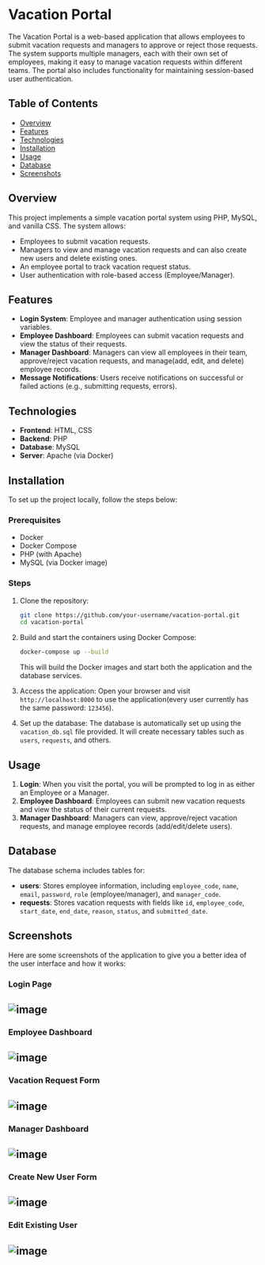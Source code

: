 # Vacation Portal

The Vacation Portal is a web-based application that allows employees to submit vacation requests and managers to approve or reject those requests. The system supports multiple managers, each with their own set of employees, making it easy to manage vacation requests within different teams. The portal also includes functionality for maintaining session-based user authentication.

## Table of Contents
- [Overview](#overview)
- [Features](#features)
- [Technologies](#technologies)
- [Installation](#installation)
- [Usage](#usage)
- [Database](#database)
- [Screenshots](#screenshots)

## Overview
This project implements a simple vacation portal system using PHP, MySQL, and vanilla CSS. The system allows:
- Employees to submit vacation requests.
- Managers to view and manage vacation requests and can also create new users and delete existing ones.
- An employee portal to track vacation request status.
- User authentication with role-based access (Employee/Manager).

## Features
- **Login System**: Employee and manager authentication using session variables.
- **Employee Dashboard**: Employees can submit vacation requests and view the status of their requests.
- **Manager Dashboard**: Managers can view all employees in their team, approve/reject vacation requests, and manage(add, edit, and delete) employee records.
- **Message Notifications**: Users receive notifications on successful or failed actions (e.g., submitting requests, errors).


## Technologies
- **Frontend**: HTML, CSS
- **Backend**: PHP
- **Database**: MySQL
- **Server**: Apache (via Docker)

## Installation

To set up the project locally, follow the steps below:

### Prerequisites
- Docker
- Docker Compose
- PHP (with Apache)
- MySQL (via Docker image)

### Steps

1. Clone the repository:
    ```bash
    git clone https://github.com/your-username/vacation-portal.git
    cd vacation-portal
    ```

2. Build and start the containers using Docker Compose:
    ```bash
    docker-compose up --build
    ```

    This will build the Docker images and start both the application and the database services.

3. Access the application:
    Open your browser and visit `http://localhost:8000` to use the application(every user currently has the same password: `123456`).

4. Set up the database:
    The database is automatically set up using the `vacation_db.sql` file provided. It will create necessary tables such as `users`, `requests`, and others.

## Usage

1. **Login**: When you visit the portal, you will be prompted to log in as either an Employee or a Manager.
2. **Employee Dashboard**: Employees can submit new vacation requests and view the status of their current requests.
3. **Manager Dashboard**: Managers can view, approve/reject vacation requests, and manage employee records (add/edit/delete users).

## Database

The database schema includes tables for:
- **users**: Stores employee information, including `employee_code`, `name`, `email`, `password`, `role` (employee/manager), and `manager_code`.
- **requests**: Stores vacation requests with fields like `id`, `employee_code`, `start_date`, `end_date`, `reason`, `status`, and `submitted_date`.

## Screenshots

Here are some screenshots of the application to give you a better idea of the user interface and how it works:

### Login Page
![image](https://github.com/user-attachments/assets/1ea136f4-8606-4a84-ad56-19d776b22e0a)
---

### Employee Dashboard
![image](https://github.com/user-attachments/assets/8467cdb9-efc1-4123-a234-41e2b3c8d95e)
---

### Vacation Request Form
![image](https://github.com/user-attachments/assets/5c8d63e2-0cb6-41f8-9680-9882db8c1de4)
---

### Manager Dashboard
![image](https://github.com/user-attachments/assets/3ed83e85-47eb-46a3-89ed-b5a096b9d9e1)
---

### Create New User Form
![image](https://github.com/user-attachments/assets/f3002835-4fc2-4c12-9a84-f1d50c82b887)
---

### Edit Existing User
![image](https://github.com/user-attachments/assets/049fc580-1ef2-48ce-8c65-81c461a6f39a)
---
